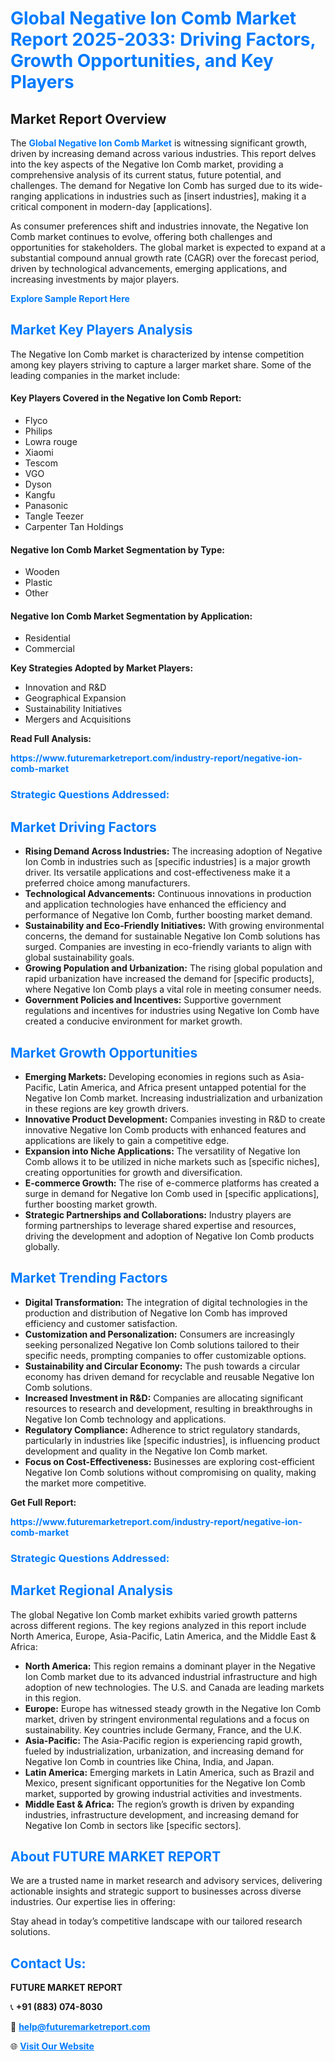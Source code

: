 <h1 style="color: #007BFF;">Global Negative Ion Comb Market Report 2025-2033: Driving Factors, Growth Opportunities, and Key Players</h1>

<section id="overview">
<h2>Market Report Overview</h2>
<p>The <a href="https://www.futuremarketreport.com/industry-report/negative-ion-comb-market" style="color: #007BFF; text-decoration: none;"><strong>Global Negative Ion Comb Market</strong></a> is witnessing significant growth, driven by increasing demand across various industries. This report delves into the key aspects of the Negative Ion Comb market, providing a comprehensive analysis of its current status, future potential, and challenges. The demand for Negative Ion Comb has surged due to its wide-ranging applications in industries such as [insert industries], making it a critical component in modern-day [applications].</p>
<p>As consumer preferences shift and industries innovate, the Negative Ion Comb market continues to evolve, offering both challenges and opportunities for stakeholders. The global market is expected to expand at a substantial compound annual growth rate (CAGR) over the forecast period, driven by technological advancements, emerging applications, and increasing investments by major players.</p>
</section>

<section id="overview">
<p><a href="https://www.futuremarketreport.com/request-sample/reportId=84968" style="color: #007BFF; text-decoration: none;"><strong>Explore Sample Report Here</strong></a></p>
</section>

<section id="key-players">
<h2 style="color: #007BFF;">Market Key Players Analysis</h2>
<p>The Negative Ion Comb market is characterized by intense competition among key players striving to capture a larger market share. Some of the leading companies in the market include:</p>
<h4>Key Players Covered in the Negative Ion Comb Report:</h4>
<ul><li>Flyco</li><li>Philips</li><li>Lowra rouge</li><li>Xiaomi</li><li>Tescom</li><li>VGO</li><li>Dyson</li><li>Kangfu</li><li>Panasonic</li><li>Tangle Teezer</li><li>Carpenter Tan Holdings</li></ul>
<h4>Negative Ion Comb Market Segmentation by Type:</h4>
<ul><li>Wooden</li><li>Plastic</li><li>Other</li></ul>

<h4>Negative Ion Comb Market Segmentation by Application:</h4>
<ul><li>Residential</li><li>Commercial</li></ul>
<p><strong>Key Strategies Adopted by Market Players:</strong></p>
<ul>
<li>Innovation and R&D</li>
<li>Geographical Expansion</li>
<li>Sustainability Initiatives</li>
<li>Mergers and Acquisitions</li>
</ul>
</section>

<section>
<p><strong>Read Full Analysis: </strong></p><a href="https://www.futuremarketreport.com/industry-report/negative-ion-comb-market" style="color: #007BFF; text-decoration: none;"><strong>https://www.futuremarketreport.com/industry-report/negative-ion-comb-market</strong></a>
<h3 style="color: #007BFF;">Strategic Questions Addressed:</h3>
</section>

<section id="driving-factors">
<h2 style="color: #007BFF;">Market Driving Factors</h2>
<ul>
<li><strong>Rising Demand Across Industries:</strong> The increasing adoption of Negative Ion Comb in industries such as [specific industries] is a major growth driver. Its versatile applications and cost-effectiveness make it a preferred choice among manufacturers.</li>
<li><strong>Technological Advancements:</strong> Continuous innovations in production and application technologies have enhanced the efficiency and performance of Negative Ion Comb, further boosting market demand.</li>
<li><strong>Sustainability and Eco-Friendly Initiatives:</strong> With growing environmental concerns, the demand for sustainable Negative Ion Comb solutions has surged. Companies are investing in eco-friendly variants to align with global sustainability goals.</li>
<li><strong>Growing Population and Urbanization:</strong> The rising global population and rapid urbanization have increased the demand for [specific products], where Negative Ion Comb plays a vital role in meeting consumer needs.</li>
<li><strong>Government Policies and Incentives:</strong> Supportive government regulations and incentives for industries using Negative Ion Comb have created a conducive environment for market growth.</li>
</ul>
</section>

<section id="growth-opportunities">
<h2 style="color: #007BFF;">Market Growth Opportunities</h2>
<ul>
<li><strong>Emerging Markets:</strong> Developing economies in regions such as Asia-Pacific, Latin America, and Africa present untapped potential for the Negative Ion Comb market. Increasing industrialization and urbanization in these regions are key growth drivers.</li>
<li><strong>Innovative Product Development:</strong> Companies investing in R&D to create innovative Negative Ion Comb products with enhanced features and applications are likely to gain a competitive edge.</li>
<li><strong>Expansion into Niche Applications:</strong> The versatility of Negative Ion Comb allows it to be utilized in niche markets such as [specific niches], creating opportunities for growth and diversification.</li>
<li><strong>E-commerce Growth:</strong> The rise of e-commerce platforms has created a surge in demand for Negative Ion Comb used in [specific applications], further boosting market growth.</li>
<li><strong>Strategic Partnerships and Collaborations:</strong> Industry players are forming partnerships to leverage shared expertise and resources, driving the development and adoption of Negative Ion Comb products globally.</li>
</ul>
</section>

<section id="trending-factors">
<h2 style="color: #007BFF;">Market Trending Factors</h2>
<ul>
<li><strong>Digital Transformation:</strong> The integration of digital technologies in the production and distribution of Negative Ion Comb has improved efficiency and customer satisfaction.</li>
<li><strong>Customization and Personalization:</strong> Consumers are increasingly seeking personalized Negative Ion Comb solutions tailored to their specific needs, prompting companies to offer customizable options.</li>
<li><strong>Sustainability and Circular Economy:</strong> The push towards a circular economy has driven demand for recyclable and reusable Negative Ion Comb solutions.</li>
<li><strong>Increased Investment in R&D:</strong> Companies are allocating significant resources to research and development, resulting in breakthroughs in Negative Ion Comb technology and applications.</li>
<li><strong>Regulatory Compliance:</strong> Adherence to strict regulatory standards, particularly in industries like [specific industries], is influencing product development and quality in the Negative Ion Comb market.</li>
<li><strong>Focus on Cost-Effectiveness:</strong> Businesses are exploring cost-efficient Negative Ion Comb solutions without compromising on quality, making the market more competitive.</li>
</ul>
</section>

<section>
<p><strong>Get Full Report: </strong></p><a href="https://www.futuremarketreport.com/industry-report/negative-ion-comb-market" style="color: #007BFF; text-decoration: none;"><strong>https://www.futuremarketreport.com/industry-report/negative-ion-comb-market</strong></a>
<h3 style="color: #007BFF;">Strategic Questions Addressed:</h3>
</section>


<section id="regional-analysis">
<h2 style="color: #007BFF;">Market Regional Analysis</h2>
<p>The global Negative Ion Comb market exhibits varied growth patterns across different regions. The key regions analyzed in this report include North America, Europe, Asia-Pacific, Latin America, and the Middle East & Africa:</p>
<ul>
<li><strong>North America:</strong> This region remains a dominant player in the Negative Ion Comb market due to its advanced industrial infrastructure and high adoption of new technologies. The U.S. and Canada are leading markets in this region.</li>
<li><strong>Europe:</strong> Europe has witnessed steady growth in the Negative Ion Comb market, driven by stringent environmental regulations and a focus on sustainability. Key countries include Germany, France, and the U.K.</li>
<li><strong>Asia-Pacific:</strong> The Asia-Pacific region is experiencing rapid growth, fueled by industrialization, urbanization, and increasing demand for Negative Ion Comb in countries like China, India, and Japan.</li>
<li><strong>Latin America:</strong> Emerging markets in Latin America, such as Brazil and Mexico, present significant opportunities for the Negative Ion Comb market, supported by growing industrial activities and investments.</li>
<li><strong>Middle East & Africa:</strong> The region’s growth is driven by expanding industries, infrastructure development, and increasing demand for Negative Ion Comb in sectors like [specific sectors].</li>
</ul>
</section>

<footer>
<h2 style="color: #007BFF;">About FUTURE MARKET REPORT</h2>
<p>We are a trusted name in market research and advisory services, delivering actionable insights and strategic support to businesses across diverse industries. Our expertise lies in offering:</p>

<p>Stay ahead in today’s competitive landscape with our tailored research solutions.</p>

<h2 style="color: #007BFF;">Contact Us:</h2>
<p><strong>FUTURE MARKET REPORT</strong></p>
<p>📞 <strong>+91 (883) 074-8030</strong></p>
<p>📧 <strong><a href="mailto:help@futuremarketreport.com" style="color: #007BFF;">help@futuremarketreport.com</a></strong></p>
<p>🌐 <strong><a href="https://www.futuremarketreport.com/" style="color: #007BFF;">Visit Our Website</a></strong></p>
</footer>